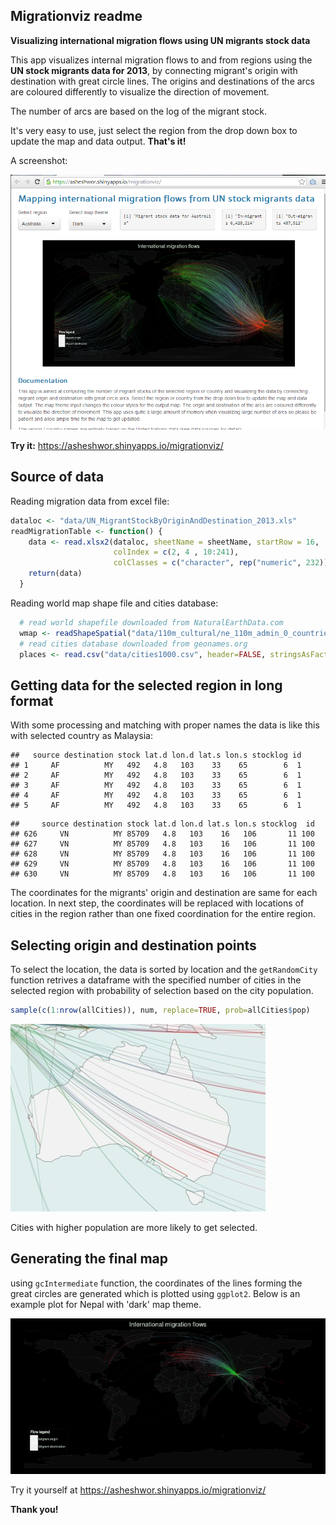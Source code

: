 ## Migrationviz readme

**Visualizing international migration flows using UN migrants stock data**

This app visualizes internal migration flows to and from regions using the **UN stock migrants data for 2013**, by connecting migrant's origin with destination with great circle lines. The origins and destinations of the arcs are coloured differently to visualize the direction of movement.

The number of arcs are based on the log of the migrant stock.

It's very easy to use, just select the region from the drop down box to update the map and data output. **That's it!**

A screenshot:

![Screenshot2](pictures/screenshot.png)

**Try it:** https://asheshwor.shinyapps.io/migrationviz/


## Source of data

Reading migration data from excel file:


```r
dataloc <- "data/UN_MigrantStockByOriginAndDestination_2013.xls"
readMigrationTable <- function() {
    data <- read.xlsx2(dataloc, sheetName = sheetName, startRow = 16,
                       colIndex = c(2, 4 , 10:241),
                       colClasses = c("character", rep("numeric", 232))) #read excel sheet selected columns and rows
    return(data)
  }
```

Reading world map shape file and cities database:


```r
  # read world shapefile downloaded from NaturalEarthData.com
  wmap <- readShapeSpatial("data/110m_cultural/ne_110m_admin_0_countries.shp")
  # read cities database downloaded from geonames.org
  places <- read.csv("data/cities1000.csv", header=FALSE, stringsAsFactors=FALSE)
```


## Getting data for the selected region in long format

With some processing and matching with proper names the data is like this with selected country as Malaysia:


```
##   source destination stock lat.d lon.d lat.s lon.s stocklog id
## 1     AF          MY   492   4.8   103    33    65        6  1
## 2     AF          MY   492   4.8   103    33    65        6  1
## 3     AF          MY   492   4.8   103    33    65        6  1
## 4     AF          MY   492   4.8   103    33    65        6  1
## 5     AF          MY   492   4.8   103    33    65        6  1
```

```
##     source destination stock lat.d lon.d lat.s lon.s stocklog  id
## 626     VN          MY 85709   4.8   103    16   106       11 100
## 627     VN          MY 85709   4.8   103    16   106       11 100
## 628     VN          MY 85709   4.8   103    16   106       11 100
## 629     VN          MY 85709   4.8   103    16   106       11 100
## 630     VN          MY 85709   4.8   103    16   106       11 100
```

The coordinates for the migrants' origin and destination are same for each location. In next step, the coordinates will be replaced with locations of cities in the region rather than one fixed coordination for the entire region.


## Selecting origin and destination points
To select the location, the data is sorted by location and the ```getRandomCity``` function retrives a dataframe with the specified number of cities in the selected region with probability of selection based on the city population.


```r
sample(c(1:nrow(allCities)), num, replace=TRUE, prob=allCities$pop)
```

![More populated cities are more likely to get selected](pictures/australia.jpg)

Cities with higher population are more likely to get selected.


## Generating the final map
using ```gcIntermediate``` function, the coordinates of the lines forming the great circles are generated which is plotted using ```ggplot2```. Below is an example plot for Nepal with 'dark' map theme.

![Final plot example for Nepal with light map theme](pictures/nepal.png)

Try it yourself at https://asheshwor.shinyapps.io/migrationviz/

**Thank you!**

